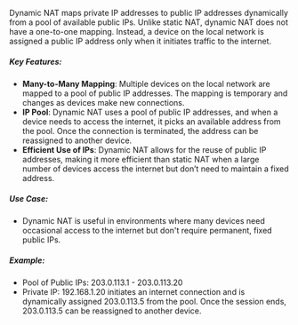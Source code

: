 Dynamic NAT maps private IP addresses to public IP addresses dynamically from a pool of available public IPs. Unlike static NAT, dynamic NAT does not have a one-to-one mapping. Instead, a device on the local network is assigned a public IP address only when it initiates traffic to the internet.

##### Key Features:
- **Many-to-Many Mapping**: Multiple devices on the local network are mapped to a pool of public IP addresses. The mapping is temporary and changes as devices make new connections.
- **IP Pool**: Dynamic NAT uses a pool of public IP addresses, and when a device needs to access the internet, it picks an available address from the pool. Once the connection is terminated, the address can be reassigned to another device.
- **Efficient Use of IPs**: Dynamic NAT allows for the reuse of public IP addresses, making it more efficient than static NAT when a large number of devices access the internet but don’t need to maintain a fixed address.
##### Use Case:
- Dynamic NAT is useful in environments where many devices need occasional access to the internet but don't require permanent, fixed public IPs.
##### Example:
- Pool of Public IPs: 203.0.113.1 - 203.0.113.20
- Private IP: 192.168.1.20 initiates an internet connection and is dynamically assigned 203.0.113.5 from the pool. Once the session ends, 203.0.113.5 can be reassigned to another device.